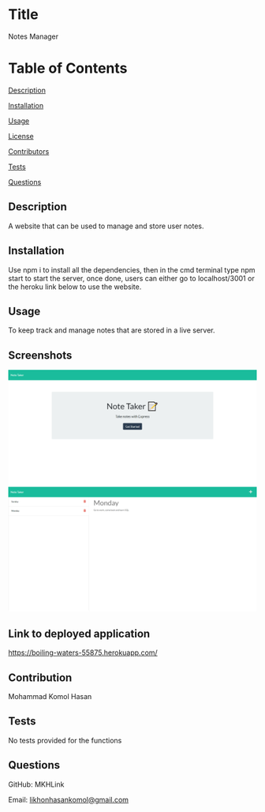 


# Title
Notes Manager

# Table of Contents
[Description](#description)

[Installation](#instalation)

[Usage](#usage)

[License](#license)

[Contributors](#contributors)

[Tests](#tests)

[Questions](#questions)

## Description
A website that can be used to manage and store user notes.

## Installation
Use npm i to install all the dependencies, then in the cmd terminal type npm start to start the server, once done, users can either go to localhost/3001 or the heroku link below to use the website.

## Usage
To keep track and manage notes that are stored in a live server.

## Screenshots
![alt text](./screenshots/screenshot%201.png)
![alt text](./screenshots/screenshot%202.png)

## Link to deployed application
https://boiling-waters-55875.herokuapp.com/


## Contribution
Mohammad Komol Hasan

## Tests
No tests provided for the functions

## Questions
GitHub: MKHLink

Email: likhonhasankomol@gmail.com
    
